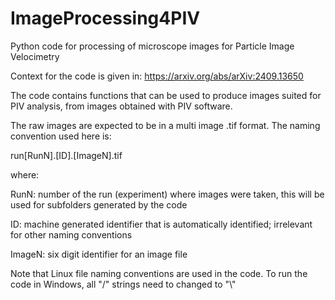 # ImageProcessing4PIV
Python code for processing of microscope images for Particle Image Velocimetry

Context for the code is given in: https://arxiv.org/abs/arXiv:2409.13650

The code contains functions that can be used to produce images suited for PIV analysis, from images obtained with PIV software.

The raw images are expected to be in a multi image .tif format. The naming convention used here is:

run[RunN].[ID].[ImageN].tif

where:

RunN: number of the run (experiment) where images were taken, this will be used for subfolders generated by the code

ID: machine generated identifier that is automatically identified; irrelevant for other naming conventions

ImageN: six digit identifier for an image file

Note that Linux file naming conventions are used in the code. To run the code in Windows, all "/" strings need to changed to "\\"

